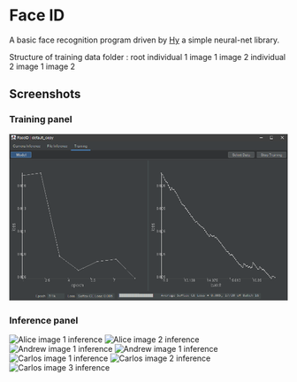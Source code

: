 # Face ID
A basic face recognition program driven by [Hy](https://github.com/Brannigan123/Hy) a simple neural-net library.

Structure of training data folder :
	root
		individual 1
			image 1
			image 2
		individual 2
			image 1
			image 2

## Screenshots

### Training panel
![Training Graph](https://github.com/Brannigan123/Hy/blob/master/images/Training.PNG)

### Inference panel
![Alice image 1 inference](https://github.com/FaceID/Hy/blob/master/images/Alice.PNG)
![Alice image 2 inference](https://github.com/FaceID/Hy/blob/master/images/Alice%202.PNG)
![Andrew image 1 inference](https://github.com/FaceID/Hy/blob/master/images/andrew1.PNG)
![Andrew image 1 inference](https://github.com/FaceID/Hy/blob/master/images/andrew2.PNG)
![Carlos image 1 inference](https://github.com/FaceID/Hy/blob/master/images/Carlos%201.PNG)
![Carlos image 2 inference](https://github.com/FaceID/Hy/blob/master/images/Carlos%202.PNG)
![Carlos image 3 inference](https://github.com/FaceID/Hy/blob/master/images/Carlos%203.PNG)